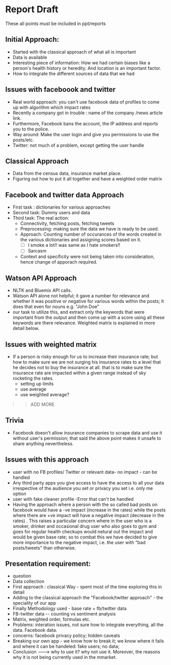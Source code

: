 # Report Draft
These all points must be included in ppt/reports

## Initial Approach:

- Started with the classical approach of what all is important
- Data is available
- Interesting piece of information: How we had certain biases like a person's health history or heredity. And location is an important factor.
- How to integrate the different sources of data that we had

## Issues with faceboook and twitter
- Real world approach: you can't use facebook data of profiles to come up with algorithm which impact rates
- Recently a company got in trouble : name of the company /news article link.
- Furthermore, Facebook bans the account, the IP address and reports you to the police.
- Way around: Make the user login and give you permissions to use the posts/etc.
- Twitter: not much of a problem, except getting the user handle

## Classical Approach
- Data from the census data, insurance market place.
- Figuring out how to put it all together and have a weighted order matrix

## Facebook and twitter data Approach
- First task : dictionaries for various approaches
- Second task: Dummy users and data
- Third task: The real action: 
   * Connectivity, fetching posts, fetching tweets
   * Preprocessing: making sure the data we have is ready to be used.
   * Approach: Counting number of occurances of the words created in the various dictionaries and assigning scores based on it. 
     - [ ] I smoke a lot!! was same as I hate smokers!!
     - [ ] Sarcasm
   * Context and specificity were not being taken into consideration, hence change of apporach required. 

## Watson API Approach
   * NLTK and Bluemix API calls.
   * Watson API alone not helpful; it gave a number for relevance and whether it was positive or negative for various words within the posts; it does that even for nouns e.g. "John Doe" 
   * our task to utilize this, and extract only the keywords that were important from the output and then come up with a score using all these keywords are there relevance. Weighted matrix is explained in more detail below. 

## Issues with weighted matrix
- If a person is risky enough for us to increase their insurance rate; but how to make sure we are not surging his insurance rates to a level that he decides not to buy the insurance at all.
that is to make sure the insurance rate are impacted within a given range instead of sky rocketing the rates.
   * setting up limits
   * use average
   * use weighted average?
>> ADD MORE 


## Trivia
- Facebook doesn't allow insurance companies to scrape data and use it without user's permission; that said the above point makes it unsafe to share anything nevertheless.

## Issues with this approach

- user with no FB profiles/ Twitter or relevant data- no impact - can be handled
- Any third party apps you give access to have the access to all your data irrespective of the audience you set or privacy you set i.e. only me option
- user with fake cleaner profile -Error that can't be handled  
- Having the approach where a person with the so called bad posts on facebook would have a  -ve impact (increase in the rates) while the posts where there are +ve impact will have a negative impact (decrease in the rates) . This raises a particular concern where in the user who is a smoker, drinker and occasional drug user who also goes to gym and goes for regular health checkups would netural out the impact and would be given base rate; so to combat this we have decided to give more importance to the negative impact, i.e. the user with "bad posts/tweets" than otherwise.  



## Presentation requirement: 

- question 
- Data collection
- First approach : classical Way - spent most of the time exploring this in detail
- Adding to the classical approach the "Facebook/twitter approach" - the speciality of our app
- Finally Methodology used - base rate + fb/twitter data
- FB-twitter data -- counting vs sentiment analysis
- Matrix, weighted order, formulas etc. 
- Problems: interation issues, not sure how to integrate everything, all the data. Facebook data.
- concerns: facebook privacy policy; hidden caveats
- Breaking our own app - we know how to break it; we know where it fails and where it can be handeled: fake users; no data; 
- Conclusion ---> why to use it? why not use it. Moreover, the reasons why it is not being currently used in the mmarket.
